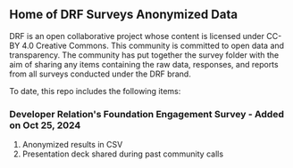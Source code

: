 ## Home of DRF Surveys Anonymized Data

DRF is an open collaborative project whose content is licensed under CC-BY 4.0 Creative Commons. This community is committed to open data and transparency. The community has put together the survey folder with the aim of sharing any items containing the raw data, responses, and reports from all surveys conducted under the DRF brand. 

To date, this repo includes the following items:

### Developer Relation's Foundation Engagement Survey - Added on Oct 25, 2024

1) Anonymized results in CSV
2) Presentation deck shared during past community calls
